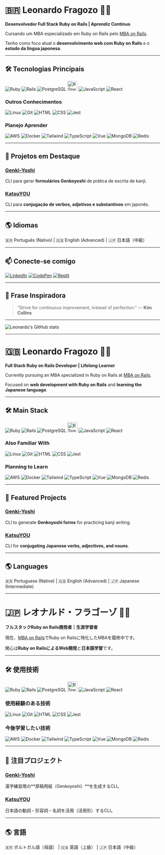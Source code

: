 # 🇧🇷 Leonardo Fragozo 🙋‍♂️

**Desenvolvedor Full Stack Ruby on Rails | Aprendiz Contínuo**  

Cursando um MBA especializado em Ruby on Rails pelo [MBA on Rails](https://mbaonrails.com.br/).  

Tenho como foco atual o **desenvolvimento web com Ruby on Rails** e o **estudo da língua japonesa**.

---

## 🛠️ Tecnologias Principais

![Ruby](https://skillicons.dev/icons?i=ruby)
![Rails](https://skillicons.dev/icons?i=rails)
![PostgreSQL](https://skillicons.dev/icons?i=postgres)
<img src="https://www.svgrepo.com/show/374053/rspec.svg" alt="RSpec" width="32" height="32" />
![JavaScript](https://skillicons.dev/icons?i=js)
![React](https://skillicons.dev/icons?i=react)

### Outros Conhecimentos

![Linux](https://skillicons.dev/icons?i=linux)
![Git](https://skillicons.dev/icons?i=git)
![HTML](https://skillicons.dev/icons?i=html)
![CSS](https://skillicons.dev/icons?i=css)
![Jest](https://skillicons.dev/icons?i=jest)

### Planejo Aprender

![AWS](https://skillicons.dev/icons?i=aws)
![Docker](https://skillicons.dev/icons?i=docker)
![Tailwind](https://skillicons.dev/icons?i=tailwind)
![TypeScript](https://skillicons.dev/icons?i=ts)
![Vue](https://skillicons.dev/icons?i=vue)
![MongoDB](https://skillicons.dev/icons?i=mongodb)
![Redis](https://skillicons.dev/icons?i=redis)

---

## 💼 Projetos em Destaque

### [Genki-Yoshi](https://github.com/FragozoLeonardo/Genki-Yoshi)
CLI para gerar **formulários Genkoyoshi** de prática de escrita de kanji.  

### [KatsuYOU](https://github.com/FragozoLeonardo/KatsuYOU)
CLI para **conjugação de verbos, adjetivos e substantivos** em japonês.  

---

## 🌎 Idiomas

🇧🇷 Português (Nativo) | 🇬🇧 English (Advanced) | 🇯🇵 日本語（中級）

---

## 📫 Conecte-se comigo

[![LinkedIn](https://skillicons.dev/icons?i=linkedin)](https://linkedin.com/in/leonardo-fragozo)
[![CodePen](https://skillicons.dev/icons?i=codepen)](https://codepen.io/fragozoleo)
[![Replit](https://skillicons.dev/icons?i=replit)](https://replit.com/@FragozoLeonardo)

---

## 🚀 Frase Inspiradora

> “Strive for continuous improvement, instead of perfection.” — **Kim Collins**

---

![Leonardo's GitHub stats](https://github-readme-stats.vercel.app/api?username=FragozoLeonardo&show_icons=true&theme=transparent)

---

# 🇬🇧 Leonardo Fragozo 🙋‍♂️

**Full Stack Ruby on Rails Developer | Lifelong Learner**  

Currently pursuing an MBA specialized in Ruby on Rails at [MBA on Rails](https://mbaonrails.com.br/).  

Focused on **web development with Ruby on Rails** and **learning the Japanese language**.

---

## 🛠️ Main Stack

![Ruby](https://skillicons.dev/icons?i=ruby)
![Rails](https://skillicons.dev/icons?i=rails)
![PostgreSQL](https://skillicons.dev/icons?i=postgres)
<img src="https://www.svgrepo.com/show/374053/rspec.svg" alt="RSpec" width="32" height="32" />
![JavaScript](https://skillicons.dev/icons?i=js)
![React](https://skillicons.dev/icons?i=react)

### Also Familiar With

![Linux](https://skillicons.dev/icons?i=linux)
![Git](https://skillicons.dev/icons?i=git)
![HTML](https://skillicons.dev/icons?i=html)
![CSS](https://skillicons.dev/icons?i=css)
![Jest](https://skillicons.dev/icons?i=jest)

### Planning to Learn

![AWS](https://skillicons.dev/icons?i=aws)
![Docker](https://skillicons.dev/icons?i=docker)
![Tailwind](https://skillicons.dev/icons?i=tailwind)
![TypeScript](https://skillicons.dev/icons?i=ts)
![Vue](https://skillicons.dev/icons?i=vue)
![MongoDB](https://skillicons.dev/icons?i=mongodb)
![Redis](https://skillicons.dev/icons?i=redis)

---

## 💼 Featured Projects

### [Genki-Yoshi](https://github.com/FragozoLeonardo/Genki-Yoshi)
CLI to generate **Genkoyoshi forms** for practicing kanji writing.  

### [KatsuYOU](https://github.com/FragozoLeonardo/KatsuYOU)
CLI for **conjugating Japanese verbs, adjectives, and nouns**.  

---

## 🌎 Languages

🇧🇷 Portuguese (Native) | 🇬🇧 English (Advanced) | 🇯🇵 Japanese (Intermediate)

---

# 🇯🇵 レオナルド・フラゴーゾ 🙋‍♂️

**フルスタックRuby on Rails開発者｜生涯学習者**  

現在、[MBA on Rails](https://mbaonrails.com.br/)でRuby on Railsに特化したMBAを履修中です。  

関心は**Ruby on RailsによるWeb開発**と**日本語学習**です。

---

## 🛠️ 使用技術

![Ruby](https://skillicons.dev/icons?i=ruby)
![Rails](https://skillicons.dev/icons?i=rails)
![PostgreSQL](https://skillicons.dev/icons?i=postgres)
<img src="https://www.svgrepo.com/show/374053/rspec.svg" alt="RSpec" width="32" height="32" />
![JavaScript](https://skillicons.dev/icons?i=js)
![React](https://skillicons.dev/icons?i=react)

### 使用経験のある技術

![Linux](https://skillicons.dev/icons?i=linux)
![Git](https://skillicons.dev/icons?i=git)
![HTML](https://skillicons.dev/icons?i=html)
![CSS](https://skillicons.dev/icons?i=css)
![Jest](https://skillicons.dev/icons?i=jest)

### 今後学習したい技術

![AWS](https://skillicons.dev/icons?i=aws)
![Docker](https://skillicons.dev/icons?i=docker)
![Tailwind](https://skillicons.dev/icons?i=tailwind)
![TypeScript](https://skillicons.dev/icons?i=ts)
![Vue](https://skillicons.dev/icons?i=vue)
![MongoDB](https://skillicons.dev/icons?i=mongodb)
![Redis](https://skillicons.dev/icons?i=redis)

---

## 💼 注目プロジェクト

### [Genki-Yoshi](https://github.com/FragozoLeonardo/Genki-Yoshi)
漢字練習用の**原稿用紙（Genkoyoshi）**を生成するCLI。  

### [KatsuYOU](https://github.com/FragozoLeonardo/KatsuYOU)
日本語の動詞・形容詞・名詞を活用（活用形）するCLI。  

---

## 🌎 言語

🇧🇷 ポルトガル語（母語） | 🇬🇧 英語（上級） | 🇯🇵 日本語（中級）
